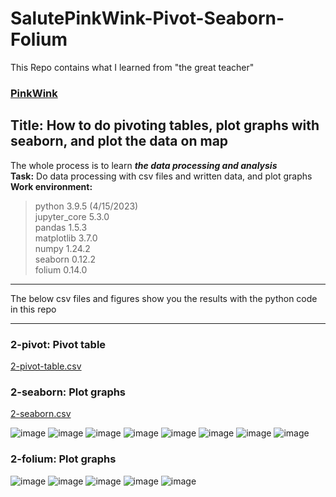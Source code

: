 # SalutePinkWink-Pivot-Seaborn-Folium
This Repo contains what I learned from "the great teacher" 
### [PinkWink](https://github.com/PinkWink)
## Title: How to do pivoting tables, plot graphs with seaborn, and plot the data on map
The whole process is to learn _**the data processing and analysis**_
<br/>**Task:** Do data processing with csv files and written data, and plot graphs
<br/>**Work environment:** 
> python 3.9.5 (4/15/2023)
<br/>jupyter_core 5.3.0
<br/>pandas 1.5.3 
<br/>matplotlib 3.7.0
<br/>numpy 1.24.2
<br/>seaborn 0.12.2
<br/>folium 0.14.0
***
The below csv files and figures show you the results with the python code in this repo
***
### 2-pivot: Pivot table
[2-pivot-table.csv](https://github.com/JohnkeyLee/SalutePinkWink-Pivot-Seaborn-Folium/files/11240900/2-pivot-table.csv)

### 2-seaborn: Plot graphs
[2-seaborn.csv](https://github.com/JohnkeyLee/SalutePinkWink-Pivot-Seaborn-Folium/files/11240905/2-seaborn.csv)

![image](https://user-images.githubusercontent.com/103592307/232258634-77b24133-f816-41f2-b34a-381c691d7982.png)
![image](https://user-images.githubusercontent.com/103592307/232258635-6dbd9f1b-0b3b-4eae-8f5e-8c2e230dc565.png)
![image](https://user-images.githubusercontent.com/103592307/232258642-6ac0aa5a-3e39-4f19-85a1-466d28a1c696.png)
![image](https://user-images.githubusercontent.com/103592307/232258649-ee705077-1dec-4a5b-92f5-d4c8afbc8c1b.png)
![image](https://user-images.githubusercontent.com/103592307/232258652-76817324-070d-49ad-b643-6f91bf1cd1b6.png)
![image](https://user-images.githubusercontent.com/103592307/232258654-7f603c51-6669-47c9-ae31-53562e6de1d9.png)
![image](https://user-images.githubusercontent.com/103592307/232258662-db0c7f8f-0751-4874-9d20-b3e60edeb995.png)
![image](https://user-images.githubusercontent.com/103592307/232258668-a1c8d4ee-15ce-4d6c-92b1-b6925b894c66.png)

### 2-folium: Plot graphs
![image](https://user-images.githubusercontent.com/103592307/232258703-9feb892f-23f4-418e-bbf4-c84c6a9c6a62.png)
![image](https://user-images.githubusercontent.com/103592307/232258709-e7825846-bff8-43b7-be1c-44bb78480fec.png)
![image](https://user-images.githubusercontent.com/103592307/232258716-68c7bb34-2525-452e-811a-8e12f4f2ca68.png)
![image](https://user-images.githubusercontent.com/103592307/232258724-10bd366f-355e-4053-b4e6-9b24726226b1.png)
![image](https://user-images.githubusercontent.com/103592307/232258732-31b391b7-867b-45e7-a1ac-43aac07f9fe8.png)


